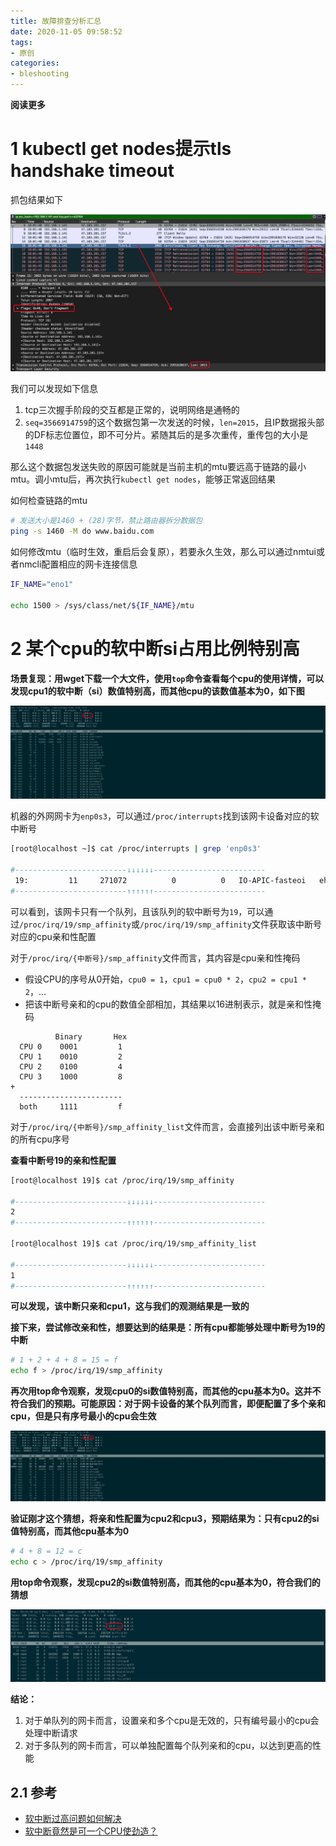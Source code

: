 ```yaml
---
title: 故障排查分析汇总
date: 2020-11-05 09:58:52
tags: 
- 原创
categories: 
- bleshooting
---
```


__阅读更多__

<!--more-->

# 1 kubectl get nodes提示tls handshake timeout

抓包结果如下

![1-1](/images/故障排查分析汇总/1-1.png)

我们可以发现如下信息

1. tcp三次握手阶段的交互都是正常的，说明网络是通畅的
1. `seq=3566914759`的这个数据包第一次发送的时候，`len=2015`，且IP数据报头部的DF标志位置位，即不可分片。紧随其后的是多次重传，重传包的大小是`1448`

那么这个数据包发送失败的原因可能就是当前主机的mtu要远高于链路的最小mtu。调小mtu后，再次执行`kubectl get nodes`，能够正常返回结果

如何检查链路的mtu

```sh
# 发送大小是1460 + (28)字节，禁止路由器拆分数据包
ping -s 1460 -M do www.baidu.com
```

如何修改mtu（临时生效，重启后会复原），若要永久生效，那么可以通过nmtui或者nmcli配置相应的网卡连接信息

```sh
IF_NAME="eno1"

echo 1500 > /sys/class/net/${IF_NAME}/mtu
```

# 2 某个cpu的软中断si占用比例特别高

__场景复现：用wget下载一个大文件，使用`top`命令查看每个cpu的使用详情，可以发现cpu1的软中断（si）数值特别高，而其他cpu的该数值基本为0，如下图__

![2-1](/images/故障排查分析汇总/2-1.png)

机器的外网网卡为`enp0s3`，可以通过`/proc/interrupts`找到该网卡设备对应的软中断号

```sh
[root@localhost ~]$ cat /proc/interrupts | grep 'enp0s3'

#-------------------------↓↓↓↓↓↓-------------------------
 19:         11     271072          0          0   IO-APIC-fasteoi   ehci_hcd:usb1, enp0s3
#-------------------------↑↑↑↑↑↑-------------------------
```

可以看到，该网卡只有一个队列，且该队列的软中断号为`19`，可以通过`/proc/irq/19/smp_affinity`或`/proc/irq/19/smp_affinity`文件获取该中断号对应的cpu亲和性配置

对于`/proc/irq/{中断号}/smp_affinity`文件而言，其内容是cpu亲和性掩码

* 假设CPU的序号从0开始，`cpu0 = 1`，`cpu1 = cpu0 * 2`，`cpu2 = cpu1 * 2`，...
* 把该中断号亲和的cpu的数值全部相加，其结果以16进制表示，就是亲和性掩码

```
          Binary       Hex 
  CPU 0    0001         1 
  CPU 1    0010         2
  CPU 2    0100         4
  CPU 3    1000         8
+
  -----------------------
  both     1111         f
```

对于`/proc/irq/{中断号}/smp_affinity_list`文件而言，会直接列出该中断号亲和的所有cpu序号

__查看中断号19的亲和性配置__

```sh
[root@localhost 19]$ cat /proc/irq/19/smp_affinity

#-------------------------↓↓↓↓↓↓-------------------------
2
#-------------------------↑↑↑↑↑↑-------------------------

[root@localhost 19]$ cat /proc/irq/19/smp_affinity_list

#-------------------------↓↓↓↓↓↓-------------------------
1
#-------------------------↑↑↑↑↑↑-------------------------
```

__可以发现，该中断只亲和cpu1，这与我们的观测结果是一致的__

__接下来，尝试修改亲和性，想要达到的结果是：所有cpu都能够处理中断号为19的中断__

```sh
# 1 + 2 + 4 + 8 = 15 = f
echo f > /proc/irq/19/smp_affinity
```

__再次用top命令观察，发现cpu0的si数值特别高，而其他的cpu基本为0。这并不符合我们的预期。可能原因：对于网卡设备的某个队列而言，即便配置了多个亲和cpu，但是只有序号最小的cpu会生效__

![2-2](/images/故障排查分析汇总/2-2.png)

__验证刚才这个猜想，将亲和性配置为cpu2和cpu3，预期结果为：只有cpu2的si值特别高，而其他cpu基本为0__

```sh
# 4 + 8 = 12 = c
echo c > /proc/irq/19/smp_affinity
```

__用top命令观察，发现cpu2的si数值特别高，而其他的cpu基本为0，符合我们的猜想__

![2-3](/images/故障排查分析汇总/2-3.png)

__结论：__

1. 对于单队列的网卡而言，设置亲和多个cpu是无效的，只有编号最小的cpu会处理中断请求
1. 对于多队列的网卡而言，可以单独配置每个队列亲和的cpu，以达到更高的性能

## 2.1 参考

* [软中断过高问题如何解决](https://blog.csdn.net/rainharder/article/details/73198010)
* [软中断竟然是可一个CPU使劲造？](https://zhuanlan.zhihu.com/p/80619249)
